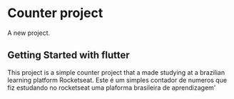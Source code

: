 # Counter project

A new project.

## Getting Started with flutter

This project is a simple counter project that a made studying at a brazilian learning platform Rocketseat.
Este é um simples contador de numeros que fiz estudando no rocketseat uma plaforma brasileira de aprendizagem'


